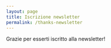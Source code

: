 ```yaml
---
layout: page
title: Iscrizione newsletter
permalink: /thanks-newsletter
---
```


Grazie per esserti iscritto alla newsletter!